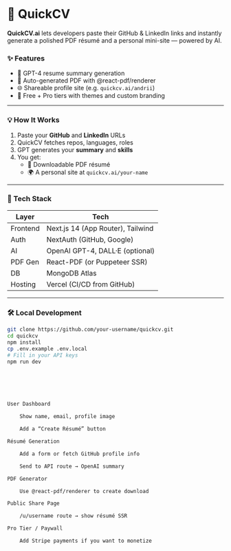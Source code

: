 # 🚀 QuickCV

**QuickCV.ai** lets developers paste their GitHub & LinkedIn links and instantly generate a polished PDF résumé and a personal mini-site — powered by AI.

### ✨ Features
- 🧠 GPT-4 resume summary generation
- 📄 Auto-generated PDF with @react-pdf/renderer
- 🌐 Shareable profile site (e.g. `quickcv.ai/andrii`)
- 🎨 Free + Pro tiers with themes and custom branding

---

### 💡 How It Works

1. Paste your **GitHub** and **LinkedIn** URLs
2. QuickCV fetches repos, languages, roles
3. GPT generates your **summary** and **skills**
4. You get:
   - 📄 Downloadable PDF résumé
   - 🌍 A personal site at `quickcv.ai/your-name`

---

### 🧱 Tech Stack

| Layer      | Tech                             |
|------------|----------------------------------|
| Frontend   | Next.js 14 (App Router), Tailwind |
| Auth       | NextAuth (GitHub, Google)        |
| AI         | OpenAI GPT-4, DALL·E (optional)  |
| PDF Gen    | React-PDF (or Puppeteer SSR)     |
| DB         | MongoDB Atlas                    |
| Hosting    | Vercel (CI/CD from GitHub)       |

---

### 🛠️ Local Development

```bash
git clone https://github.com/your-username/quickcv.git
cd quickcv
npm install
cp .env.example .env.local
# Fill in your API keys
npm run dev






User Dashboard

    Show name, email, profile image

    Add a “Create Résumé” button

Résumé Generation

    Add a form or fetch GitHub profile info

    Send to API route → OpenAI summary

PDF Generator

    Use @react-pdf/renderer to create download

Public Share Page

    /u/username route → show résumé SSR

Pro Tier / Paywall

    Add Stripe payments if you want to monetize
